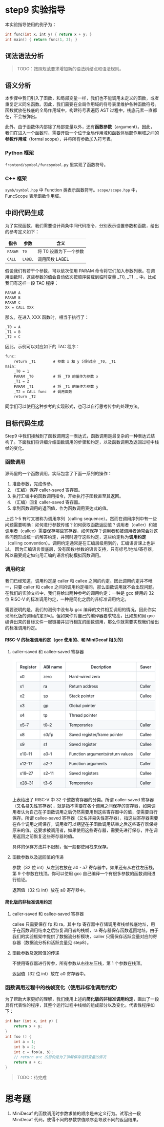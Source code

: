 # step9 实验指导

本实验指导使用的例子为：

```C
int func(int x，int y) { return x + y; }
int main() { return func(1, 2); }
```

## 词法语法分析

> TODO：按照规范要求增加新的语法树结点和语法规则。

## 语义分析

本步骤中我们引入了函数，和局部变量一样，我们也不能调用未定义的函数，或者重复定义同名函数。因此，我们需要在全局作用域的符号表里维护各种函数符号。函数就放在栈底的全局作用域中。构建符号表遍历 AST 过程中，栈底元素一直都在，不会被弹出。

此外，由于函数体内部除了局部变量以外，还有**函数参数**（argument）。因此，我们在进入一个函数时，需要开启一个位于全局作用域和函数体局部作用域之间的**参数作用域**（formal scope），并将所有参数加入符号表。

### Python 框架

`frontend/symbol/funcsymbol.py` 里实现了函数符号。

### C++ 框架

`symb/symbol.hpp` 中 Function 类表示函数符号。`scope/scope.hpp` 中，FuncScope 表示函数作用域。

## 中间代码生成

为了实现函数，我们需要设计两条中间代码指令，分别表示设置参数和函数，给出的参考定义如下：

| 指令 | 参数 | 含义 |
| --- | --- | --- |
| `PARAM` | `T0` | 将 T0 设置为下一个参数 |
| `CALL` | `LABEL` | 调用函数 LABEL |

假设我们有若干个参数，可以依次使用 PARAM 命令将它们加入参数列表。在调用函数时，这些参数的值会自动依次按顺序装载到临时变量 _T0, _T1 ... 中。比如我们有这样一段 TAC 程序：

```
PARAM A
PARAM B
PARAM C
XX = CALL XXX

```

那么，在进入 XXX 函数时，相当于执行了：

```
_T0 = A
_T1 = B
_T2 = C
```

因此，示例可以对应如下的 TAC 程序：

```
func:
    return _T1        # 参数 x 和 y 分别对应 _T0, _T1
main:
    _T0 = 1
    PARAM _T0         # 将 _T0 的值作为参数 x
    _T1 = 2
    PARAM _T1         # 将 _T1 的值作为参数 y
    _T2 = CALL func   # 调用函数
    return _T2
```

同学们可以使用这种参考的实现形式，也可以自行思考传参的处理方法。

## 目标代码生成

Step9 中我们接触到了函数调用这一表达式，函数调用是最复杂的一种表达式结构了。下面我们将详细介绍函数调用的步骤和约定，以及函数调用及返回过程中栈帧的变化。

### 函数调用

源码里的一个函数调用，实际包含了下面一系列的操作：

1. 准备参数，完成传参。
2. （汇编）保存 caller-saved 寄存器。
3. 执行汇编中的函数调用指令，开始执行子函数直至其返回。
4. （汇编）回复 caller-saved 寄存器。
5. 拿到函数调用的返回值，作为函数调用表达式的值。

上述 1-5 有时又被称为调用序列（calling sequence）。然而在调用序列中有一些问题需要明确：如何进行参数传递？如何获取函数返回值？调用者（caller）和被调用者（callee）需要保存哪些寄存器，如何保存？调用者和被调用者通常会对这些问题形成统一的解答约定，并同时遵守这些约定，这些约定称为**调用约定**（calling convention）。调用约定通常是在汇编层级用到的，汇编语言课上也讲过。 因为汇编语言很底层，没有函数/参数的语言支持，只有标号/地址/寄存器，所以需要规定如何用汇编的语言机制模拟函数调用。

### 调用约定

我们已经知道，调用约定是 caller 和 callee 之间的约定。因此调用约定并不唯一，只要 caller 和 callee 之间的调用约定相同，那么函数调用就不会出现问题。在我们的实验文档中，我们将给出两种参考的调用约定：一种是 gcc 使用的 32 位 RISC-V 的标准调用约定，一种是简化之后的非标准调用约定。

需要说明的是，我们的测例中没有与 gcc 编译的文件相互调用的情况，因此你实现简化版的调用约定即可。但如果你对自己的编译器要求较高，比如想和用 gcc 编译出来的目标文件一起链接并进行相互的函数调用，那么你就需要实现我们给出的标准调用约定。

#### RISC-V 的标准调用约定（gcc 使用的、和 MiniDecaf 相关的）

1. caller-saved 和 callee-saved 寄存器

   ![](./pics/reg.png)

   上表给出了 RISC-V 中 32 个整数寄存器的分类。所谓 caller-saved 寄存器（又名易失性寄存器），就是指不需要在各个调用之间保存的寄存器，如果调用者认为自己在子函数调用之后仍然需要用到这些寄存器中的值，便需要自行保存。所谓 callee-saved 寄存器（又名非易失性寄存器），指这些寄存器需要在各个调用之间保存，调用者可以期望在子函数调用结束之后这些寄存器保持原来的值。这要求被调用者，如果使用这些寄存器，需要先进行保存，并在调用返回之前恢复这些寄存器的值。

   具体的保存方法并不限制，但一般都使用栈来保存。

2. 函数参数以及返回值的传递

   参数（32 位 int）从左到右放在 a0 - a7 寄存器中，如果还有从右往左压栈，第 9 个参数在栈顶。你可以使用 gcc 自己编译一个有很多参数的函数调用进行验证。

   返回值（32 位 int）放在 a0 寄存器中。

#### 简化版的非标准调用约定

1. caller-saved 和 callee-saved 寄存器

   callee 只需要保存 fp 和 ra。其中 fp 寄存器中存储调用者栈帧栈底地址，用于在函数调用结束之后恢复调用者的栈帧，ra 寄存器保存函数返回地址。由于我们的实验框架中提供了数据流分析模块，caller 只需保存活跃变量对应的寄存器（数据流分析和活跃变量见 step8）。

2. 函数参数及返回值的传递

   不使用寄存器进行传参，所有参数从右往左压栈，第 1 个参数在栈顶。

   返回值（32 位 int）放在 a0 寄存器中。

### 函数调用过程中的栈帧变化（使用非标准调用约定）

为了帮助大家更好的理解，我们使用上述的**简化版的非标准调用约定**，画出了一段具有代表性的程序，其整个运行过程中栈帧的组成部分以及变化。代表性程序如下：

```C
int bar (int x, int y) {
    return x + y;
}
int foo () {
    int a = 1; 
    int b = 2;
    int c = foo(a, b);
    // return a+c 的目的是为了讲解保存活跃变量的情况
    return a + c;         
}
```

> TODO：待完成

# 思考题
1. MiniDecaf 的函数调用时参数求值的顺序是未定义行为。试写出一段 MiniDecaf 代码，使得不同的参数求值顺序会导致不同的返回结果。
